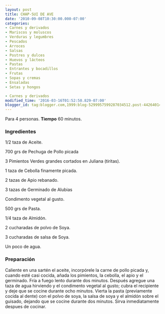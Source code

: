 ```yaml
---
layout: post
title: CHAP-SUI DE AVE
date: '2010-09-08T10:30:00.000-07:00'
categories:
- Carnes y derivados
- Mariscos y moluscos
- Verduras y legumbres
- Pescados
- Arroces
- Salsas
- Postres y dulces
- Huevos y lácteos
- Pastas
- Entrantes y bocadillos
- Frutas
- Sopas y cremas
- Ensaladas
- Setas y hongos

- Carnes y derivados
modified_time: '2016-03-16T01:52:50.829-07:00'
blogger_id: tag:blogger.com,1999:blog-5299957599287034512.post-4426401494546010091
---
```


Para 4 personas.
<b>Tiempo</b> 60 minutos.

<h3>Ingredientes</h3>

1/2 taza de Aceite.

700 grs de Pechuga de Pollo picada

3 Pimientos Verdes grandes cortados en Juliana (tiritas).

1 taza de Cebolla finamente picada.

2 tazas de Apio rebanado.

3 tazas de Germinado de Alubias

Condimento vegetal al gusto.

500 grs de Pasta.

1/4 taza de Almidón.

2 cucharadas de polvo de Soya.

3 cucharadas de salsa de Soya.

Un poco de agua.

<h3>Preparación</h3>

Caliente en una sartén el aceite, incorpórele la carne de pollo picada y, cuando esté casi cocida, añada los pimientos, la cebolla, el apio y el germinado. Fría a fuego lento durante dos minutos. Después agregue una taza de agua hirviendo y el condimento vegetal al gusto; cubra el recipiente y deje que se cocine durante ocho minutos. Vierta la pasta (previamente cocida al dente) con el polvo de soya, la salsa de soya y el almidón sobre el guisado, dejando que se cocine durante dos minutos. Sirva inmediatamente despues de cocinar.


